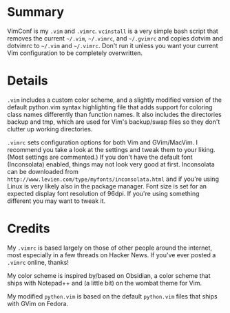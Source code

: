 # Summary
VimConf is my `.vim` and `.vimrc`. `vcinstall` is a very simple bash script that removes the current `~/.vim`, `~/.vimrc`, and `~/.gvimrc` and copies dotvim and dotvimrc to `~/.vim` and `~/.vimrc`. Don't run it unless you want your current Vim configuration to be completely overwritten.

# Details
`.vim` includes a custom color scheme, and a slightly modified version of the  default python.vim syntax highlighting file that adds support for coloring class names differently than function names. It also includes the directories backup and tmp, which are used for Vim's backup/swap files so they don't clutter up working directories.

`.vimrc` sets configuration options for both Vim and GVim/MacVim. I recommend you take a look at the settings and tweak them to your liking. (Most settings are commented.) If you don't have the default font (Inconsolata) enabled, things may not look very good at first. Inconsolata can be downloaded from `http://www.levien.com/type/myfonts/inconsolata.html` and if you're using Linux is very likely also in the package manager. Font size is set for an expected display font resolution of 96dpi. If you're using something different you may want to tweak it.

# Credits
My `.vimrc` is based largely on those of other people around the internet, most especially in a few threads on Hacker News. If you've ever posted a `.vimrc` online, thanks!

My color scheme is inspired by/based on Obsidian, a color scheme that ships with Notepad++ and (a little bit) on the wombat theme for Vim.

My modified `python.vim` is based on the default `python.vim` files that ships with GVim on Fedora.

